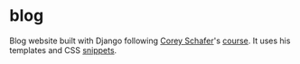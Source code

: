 # blog
Blog website built with Django following [Corey Schafer](https://github.com/CoreyMSchafer)'s [course](https://www.youtube.com/watch?v=UmljXZIypDc&list=PL-osiE80TeTtoQCKZ03TU5fNfx2UY6U4p).
It uses his templates and CSS [snippets](https://github.com/CoreyMSchafer/code_snippets/tree/master/Django_Blog/snippets).

